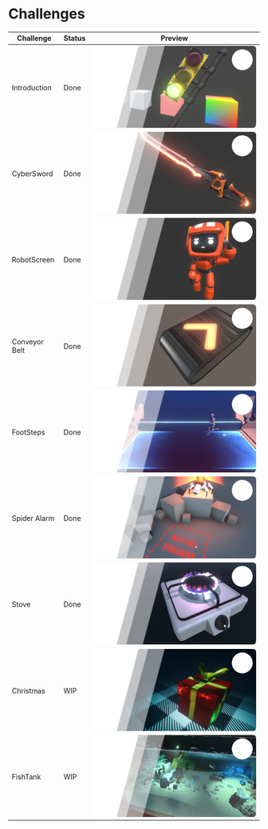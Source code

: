 # Challenges

| Challenge | Status | Preview |
| --- | --- | --- |
| Introduction | Done | ![](https://github.com/Niwala/Challenges/blob/main/Images/Introduction_Preview.png?raw=true) |
| CyberSword | Done | ![](https://github.com/Niwala/Challenges/blob/main/Images/CyberSword_Preview.png?raw=true) |
| RobotScreen | Done | ![](https://github.com/Niwala/Challenges/blob/main/Images/RobotScreen_Preview.png?raw=true) |
| Conveyor Belt | Done | ![](https://github.com/Niwala/Challenges/blob/main/Images/ConveyorBelt_Preview.png?raw=true) |
| FootSteps | Done | ![](https://github.com/Niwala/Challenges/blob/main/Images/FootSteps_Preview.png?raw=true) |
| Spider Alarm | Done | ![](https://github.com/Niwala/Challenges/blob/main/Images/SpiderAlarm_Preview.png?raw=true) |
| Stove | Done | ![](https://github.com/Niwala/Challenges/blob/main/Images/Stove_Preview.png?raw=true) |
| Christmas | WIP | ![](https://github.com/Niwala/Challenges/blob/main/Images/Christmas_Preview.png?raw=true) |
| FishTank | WIP | ![](https://github.com/Niwala/Challenges/blob/main/Images/FishTank_Preview.png?raw=true) |
